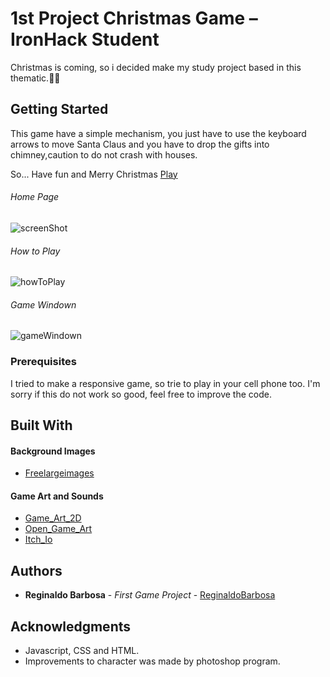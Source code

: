 # 1st Project Christmas Game – IronHack Student

Christmas is coming, so i decided make my study project based in this thematic.:christmas_tree::santa:

## Getting Started

This game have a simple mechanism, you just have to use the keyboard arrows to move Santa Claus and you have to drop the gifts into chimney,caution to do not crash with houses.

So... Have fun and Merry Christmas [Play](https://reginaldobr.github.io/1st-project_christmas-game/)

###### Home Page
![screenShot](https://user-images.githubusercontent.com/57200968/70806784-d4c3eb00-1d9a-11ea-84e1-9c6ce27859ed.png)
###### How to Play
![howToPlay](https://user-images.githubusercontent.com/57200968/70806080-4dc24300-1d99-11ea-961a-5ab913ea4f28.png)
###### Game Windown
![gameWindown](https://user-images.githubusercontent.com/57200968/70806271-af82ad00-1d99-11ea-9821-188d3b1bb861.png)

### Prerequisites

I tried to make a responsive game, so trie to play in your cell phone too. I'm sorry if this do not work so good, feel free to improve the code.

## Built With

#### Background Images
* [Freelargeimages](https://www.free-largeimages.com/christmas-background-1844/)
#### Game Art and Sounds
* [Game_Art_2D](https://www.gameart2d.com/freebies.html)
* [Open_Game_Art](https://opengameart.org/content/2d-complete-characters)
* [Itch_Io](https://itch.io/game-assets/free)

## Authors

* **Reginaldo Barbosa** - *First Game Project* - [ReginaldoBarbosa](https://github.com/ReginaldoBarbosa)

## Acknowledgments

* Javascript, CSS and HTML.
* Improvements to character was made by photoshop program.
